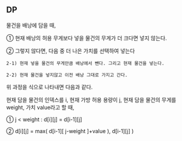 DP
-

물건을 배낭에 담을 때,

① 현재 배낭의 허용 무게보다 넣을 물건의 무게가 더 크다면 넣지 않는다.

② 그렇지 않다면, 다음 중 더 나은 가치를 선택하여 넣는다

    2-1) 현재 넣을 물건의 무게만큼 배낭에서 뺀다. 그리고 현재 물건을 넣는다.

    2-2) 현재 물건을 넣지않고 이전 배낭 그대로 가지고 간다.

 

위 과정을 식으로 나타내면 다음과 같다.

현재 담을 물건의 인덱스를 i, 현재 가방 허용 용량이 j, 현재 담을 물건의 무게를 weight, 가치 value라고 할 때,

① j < weight : d[i][j] = d[i-1][j]

② d[i][j] = max( d[i-1][ j-weight ]+value ), d[i-1][j] )